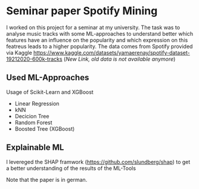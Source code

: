 # Seminar paper Spotify Mining

I worked on this project for a seminar at my university. 
The task was to analyse music tracks with some ML-approaches to understand better which features have an influence on the popularity and which expression on this featreus leads to a higher popularity.
The data comes from Spotify provided via Kaggle https://www.kaggle.com/datasets/yamaerenay/spotify-dataset-19212020-600k-tracks (*New Link, old data is not available anymore*)

## Used ML-Approaches

Usage of Scikit-Learn and XGBoost
- Linear Regression
- kNN
- Decicion Tree
- Random Forest
- Boosted Tree (XGBoost)

## Explainable ML
I levereged the SHAP framwork (https://github.com/slundberg/shap) to get a better understanding of the results of the ML-Tools

Note that the paper is in german.

